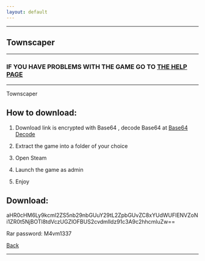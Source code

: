 ```yaml
---
layout: default
---
```


* * *

## Townscaper

* * *

### IF YOU HAVE PROBLEMS WITH THE GAME GO TO [THE HELP PAGE](/games/help.md)

* * *

Townscaper

## How to download:

1. Download link is encrypted with Base64 , decode Base64 at [Base64 Decode](https://www.base64decode.org/)

2. Extract the game into a folder of your choice

3. Open Steam

4. Launch the game as admin

5. Enjoy

## Download:

aHR0cHM6Ly9kcml2ZS5nb29nbGUuY29tL2ZpbGUvZC8xYUdWUFlENVZoNi1ZR0t5NjBOTl8tdVczUGZlOFBUS2cvdmlldz91c3A9c2hhcmluZw==

Rar password: M4vm1337

[Back](https://m4vmcvrk.github.io/)

* * *